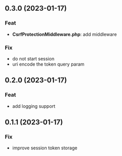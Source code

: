 ## 0.3.0 (2023-01-17)

### Feat

- **CsrfProtectionMiddleware.php**: add middleware

### Fix

- do not start session
- uri encode the token query param

## 0.2.0 (2023-01-17)

### Feat

- add logging support

## 0.1.1 (2023-01-17)

### Fix

- improve session token storage
